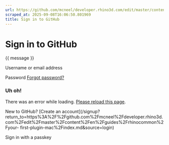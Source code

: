 ```yaml
---
url: https://github.com/mcneel/developer.rhino3d.com/edit/master/content/en/guides/rhinocommon/your-first-plugin-mac/index.md
scraped_at: 2025-09-08T16:06:50.801969
title: Sign in to GitHub
---
```


# Sign in to GitHub

{{ message }}

Username or email address

Password  [Forgot password?](/password_reset)

###  Uh oh!

There was an error while loading. [Please reload this page]().

New to GitHub? [Create an
account](/signup?return_to=https%3A%2F%2Fgithub.com%2Fmcneel%2Fdeveloper.rhino3d.com%2Fedit%2Fmaster%2Fcontent%2Fen%2Fguides%2Frhinocommon%2Fyour-
first-plugin-mac%2Findex.md&source=login)

Sign in with a passkey

